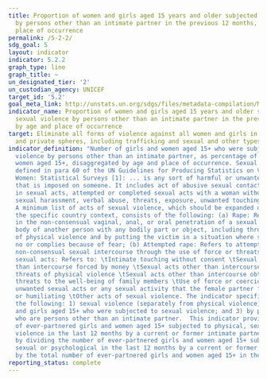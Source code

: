 ```yaml
---
title: Proportion of women and girls aged 15 years and older subjected to sexual violence
  by persons other than an intimate partner in the previous 12 months, by age and
  place of occurrence
permalink: /5-2-2/
sdg_goal: 5
layout: indicator
indicator: 5.2.2
graph_type: line
graph_title: ~
un_designated_tier: '2'
un_custodian_agency: UNICEF
target_id: '5.2'
goal_meta_link: http://unstats.un.org/sdgs/files/metadata-compilation/Metadata-Goal-5.pdf
indicator_name: Proportion of women and girls aged 15 years and older subjected to
  sexual violence by persons other than an intimate partner in the previous 12 months,
  by age and place of occurrence
target: Eliminate all forms of violence against all women and girls in the public
  and private spheres, including trafficking and sexual and other types of exploitation.
indicator_definition: "Number of girls and women aged 15+ who were subjected to sexual
  violence by persons other than an intimate partner, as percentage of all girls and
  women aged 15+, disaggregated by age and place of occurrence. Sexual violence as
  defined in para 60 of the UN Guidelines for Producing Statistics on Violence against
  Women: Statistical Surveys [1]: ... is any sort of harmful or unwanted sexual behavior
  that is imposed on someone. It includes act of abusive sexual contact, forced engagement
  in sexual acts, attempted or completed sexual acts with a woman without her consent,
  sexual harassment, verbal abuse, threats, exposure, unwanted touching, incest, etc.
  A minimum list of acts of sexual violence, which should be expanded depending on
  the specific country context, consists of the following: (a) Rape: Refers to engaging
  in the non-consensual vaginal, anal, or oral penetration of a sexual nature of the
  body of another person with any bodily part or object, including through the use
  of physical violence and by putting the victim in a situation where she cannot say
  no or complies because of fear; (b) Attempted rape: Refers to attempting to have
  non-consensual sexual intercourse through the use of force or threats; (c) Other
  sexual acts: Refers to: \tIntimate touching without consent \tSexual acts other
  than intercourse forced by money \tSexual acts other than intercourse obtained through
  threats of physical violence \tSexual acts other than intercourse obtained through
  threats to the well-being of family members \tUse of force or coercion to obtain
  unwanted sexual acts or any sexual activity that the female partner finds degrading
  or humiliating \tOther acts of sexual violence. The indicator specifically considers
  the following: 1) sexual violence (separately from physical violence); 2) women
  and girls aged 15+ who were subjected to sexual violence; and 3) by perpetrators
  who are persons other than an intimate partner.  This indicator provides the proportion
  of ever-partnered girls and women aged 15+ subjected to physical, sexual or psychological
  violence in the last 12 months by a current or former intimate partner. It is calculated
  by dividing the number of ever-partnered girls and women aged 15+ subjected to physical,
  sexual or psychological in the last 12 months by a current or former intimate partner
  by the total number of ever-partnered girls and women aged 15+ in the population."
reporting_status: complete
---
```

